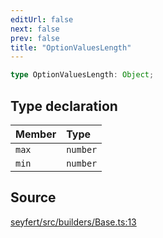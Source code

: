 ```yaml
---
editUrl: false
next: false
prev: false
title: "OptionValuesLength"
---
```


```ts
type OptionValuesLength: Object;
```

## Type declaration

| Member | Type |
| :------ | :------ |
| `max` | `number` |
| `min` | `number` |

## Source

[seyfert/src/builders/Base.ts:13](https://github.com/potoland/potocuit/blob/e332d7a/src/builders/Base.ts#L13)
